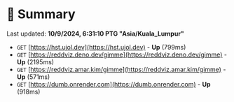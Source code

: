 # 📖 Summary
Last updated: **10/9/2024, 6:31:10 PTG "Asia/Kuala_Lumpur"**

- `GET` [https://hst.ujol.dev](https://hst.ujol.dev) - **Up** (799ms)
- `GET` [https://reddviz.deno.dev/gimme](https://reddviz.deno.dev/gimme) - **Up** (2195ms)
- `GET` [https://reddviz.amar.kim/gimme](https://reddviz.amar.kim/gimme) - **Up** (571ms)
- `GET` [https://dumb.onrender.com](https://dumb.onrender.com) - **Up** (918ms)
